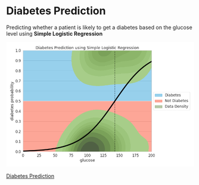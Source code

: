 # Diabetes Prediction

Predicting whether a patient is likely to get a diabetes based on the glucose level using **Simple Logistic Regression**

<img class="img-modal-src" src="project-diabetes-prediction/diabetes-logistic-function.png?raw=true" alt="Diabetes - Logistic Function">

<a href="https://www.kaggle.com/code/adhang/diabetes-prediction-simple-logistic-regression" target="_blank">Diabetes Prediction</a>